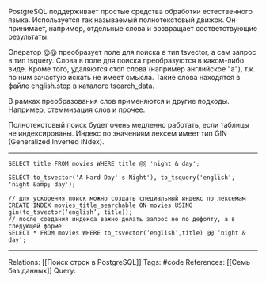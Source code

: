PostgreSQL поддерживает простые средства обработки естественного языка. Используется так называемый полнотекстовый движок. Он принимает, например, отдельные слова и возвращает соответствующие результаты. 

Оператор @@ преобразует поле для поиска в тип tsvector, а сам запрос в тип tsquery. 
Слова в поле для поиска преобразуются в каком-либо виде. Кроме того, удаляются стоп слова (например английское "а"), т.к. по ним зачастую искать не имеет смысла. Такие слова находятся в файле english.stop в каталоге tsearch_data. 

В рамках преобразования слов применяются и другие подходы. Например, стеммизация слов и прочее. 

Полнотекстовый поиск будет очень медленно работать, если таблицы не индексированы. Индекс по значениям лексем имеет тип GIN (Generalized Inverted iNdex). 

___
```
SELECT title FROM movies WHERE title @@ 'night & day';

SELECT to_tsvector('A Hard Day''s Night'), to_tsquery('english', 'night &amp; day');

// для ускорения поиск можно создать специальный индекс по лексемам
CREATE INDEX movies_title_searchable ON movies USING gin(to_tsvector(‘english’, title));
// после создания индекса важно делать запрос не по дефолту, а в следующей форме
SELECT * FROM movies WHERE to_tsvector(‘english’,title) @@ ‘night & day’;
```

___
Relations: [[Поиск строк в PostgreSQL]] 
Tags: #code 
References: [[Семь баз данных]]
Query: 